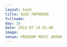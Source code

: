 ```yaml
---
layout: band
title: SUIE PAPARUDE
fullname: 
day: 18
date: 2013-07-19 01:00
image: 
venue: FREEDOM MUSIC ARENA
---
```




